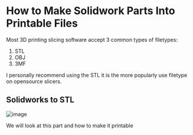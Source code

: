 # How to Make Solidwork Parts Into Printable Files

Most 3D printing slicing software accept 3 common types of filetypes:
  1. STL
  2. OBJ
  3. 3MF
  
I personally recommend using the STL it is the more popularly use filetype on opensource slicers. 

## Solidworks to STL
![image](https://user-images.githubusercontent.com/80706125/165599877-6a20fc3c-1e74-4999-aafb-5d4fd5902d5a.png)

We will look at this part and how to make it printable 
